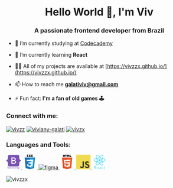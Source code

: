 <h1 align="center">Hello World 👋, I'm Viv</h1>
<h3 align="center">A passionate frontend developer from Brazil</h3>

- 🔭 I’m currently studying at [Codecademy](https://www.codecademy.com/profiles/vivzzx)

- 🌱 I’m currently learning **React**

- 👨‍💻 All of my projects are available at [https://vivzzx.github.io/](https://vivzzx.github.io/)

- 📫 How to reach me **galativiv@gmail.com**

- ⚡ Fun fact: **I'm a fan of old games 🕹️**

<h3 align="left">Connect with me:</h3>
<p align="left">
<a href="https://twitter.com/vivzz" target="blank"><img align="center" src="https://raw.githubusercontent.com/rahuldkjain/github-profile-readme-generator/master/src/images/icons/Social/twitter.svg" alt="vivzz" height="30" width="40" /></a>
<a href="https://linkedin.com/in/viviany-galati" target="blank"><img align="center" src="https://raw.githubusercontent.com/rahuldkjain/github-profile-readme-generator/master/src/images/icons/Social/linked-in-alt.svg" alt="viviany-galati" height="30" width="40" /></a>
<a href="https://instagram.com/vivzx" target="blank"><img align="center" src="https://raw.githubusercontent.com/rahuldkjain/github-profile-readme-generator/master/src/images/icons/Social/instagram.svg" alt="vivzx" height="30" width="40" /></a>
</p>

<h3 align="left">Languages and Tools:</h3>
<p align="left"> <a href="https://getbootstrap.com" target="_blank" rel="noreferrer"> <img src="https://raw.githubusercontent.com/devicons/devicon/master/icons/bootstrap/bootstrap-plain-wordmark.svg" alt="bootstrap" width="40" height="40"/> </a> <a href="https://www.w3schools.com/css/" target="_blank" rel="noreferrer"> <img src="https://raw.githubusercontent.com/devicons/devicon/master/icons/css3/css3-original-wordmark.svg" alt="css3" width="40" height="40"/> </a> <a href="https://www.figma.com/" target="_blank" rel="noreferrer"> <img src="https://www.vectorlogo.zone/logos/figma/figma-icon.svg" alt="figma" width="40" height="40"/> </a> <a href="https://www.w3.org/html/" target="_blank" rel="noreferrer"> <img src="https://raw.githubusercontent.com/devicons/devicon/master/icons/html5/html5-original-wordmark.svg" alt="html5" width="40" height="40"/> </a> <a href="https://developer.mozilla.org/en-US/docs/Web/JavaScript" target="_blank" rel="noreferrer"> <img src="https://raw.githubusercontent.com/devicons/devicon/master/icons/javascript/javascript-original.svg" alt="javascript" width="40" height="40"/> </a> <a href="https://reactjs.org/" target="_blank" rel="noreferrer"> <img src="https://raw.githubusercontent.com/devicons/devicon/master/icons/react/react-original-wordmark.svg" alt="react" width="40" height="40"/> </a> </p>

<p><img align="center" src="https://github-readme-stats.vercel.app/api/top-langs?username=vivzzx&show_icons=true&locale=en&layout=compact" alt="vivzzx" /></p>
